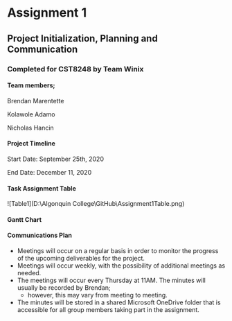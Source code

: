 # Assignment 1
## Project Initialization, Planning and Communication
### Completed for CST8248 by Team Winix

#### Team members;
Brendan Marentette

Kolawole Adamo

Nicholas Hancin

#### Project Timeline
Start Date: September 25th, 2020

End Date: December 11, 2020

#### Task Assignment Table

  ![Table1](D:\Algonquin College\GitHub\Assignment1Table.png)

#### Gantt Chart

  

#### Communications Plan
  - Meetings will occur on a regular basis in order to monitor the progress of the upcoming deliverables for the project. 
  - Meetings will occur weekly, with the possibility of additional meetings as needed. 
  - The meetings will occur every Thursday at 11AM. The minutes will usually be recorded by Brendan; 
      - however, this may vary from meeting to meeting. 
  - The minutes will be stored in a shared Microsoft OneDrive folder that is accessible for all group members taking part in the assignment.
